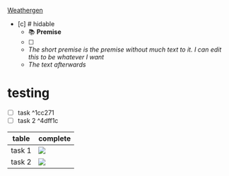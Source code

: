 [Weathergen](obsidian.md/Attachments/Weathergen.xlsm%20-%20Shortcut.lnk)

- [c] # hidable
  - 📚 **Premise**
  - [ ] 
  - <i>The short premise is the premise without much text to it. I can edit this to be
whatever
I
want</i>
  - <i>The text afterwards</i>


# testing
 
 
 - [ ] task
 ^1cc271
 - [ ] task 2 ^4dff1c

| table  | complete |
| ------ | -------- |
| task 1 | ![](#^1cc271)          |
| task 2       |![](#^4dff1c)          |
	